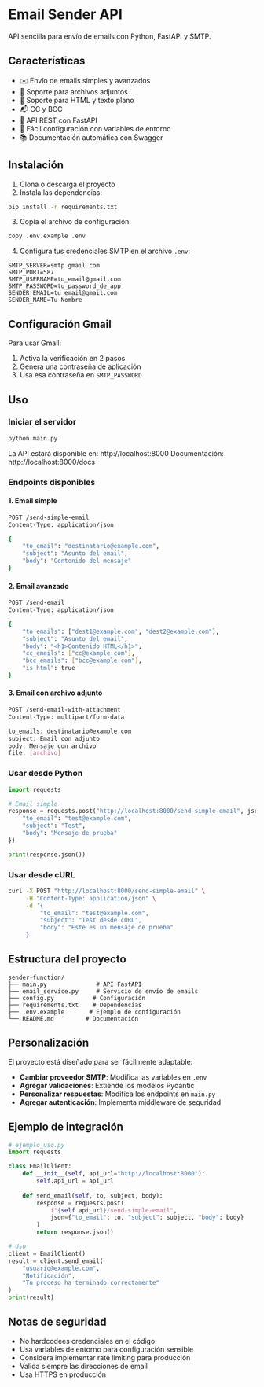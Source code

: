 # Email Sender API

API sencilla para envío de emails con Python, FastAPI y SMTP.

## Características

- ✉️ Envío de emails simples y avanzados
- 📎 Soporte para archivos adjuntos
- 🎨 Soporte para HTML y texto plano
- 📬 CC y BCC
- 🚀 API REST con FastAPI
- 🔧 Fácil configuración con variables de entorno
- 📚 Documentación automática con Swagger

## Instalación

1. Clona o descarga el proyecto
2. Instala las dependencias:
```bash
pip install -r requirements.txt
```

3. Copia el archivo de configuración:
```bash
copy .env.example .env
```

4. Configura tus credenciales SMTP en el archivo `.env`:
```env
SMTP_SERVER=smtp.gmail.com
SMTP_PORT=587
SMTP_USERNAME=tu_email@gmail.com
SMTP_PASSWORD=tu_password_de_app
SENDER_EMAIL=tu_email@gmail.com
SENDER_NAME=Tu Nombre
```

## Configuración Gmail

Para usar Gmail:
1. Activa la verificación en 2 pasos
2. Genera una contraseña de aplicación
3. Usa esa contraseña en `SMTP_PASSWORD`

## Uso

### Iniciar el servidor
```bash
python main.py
```

La API estará disponible en: http://localhost:8000
Documentación: http://localhost:8000/docs

### Endpoints disponibles

#### 1. Email simple
```bash
POST /send-simple-email
Content-Type: application/json

{
    "to_email": "destinatario@example.com",
    "subject": "Asunto del email",
    "body": "Contenido del mensaje"
}
```

#### 2. Email avanzado
```bash
POST /send-email
Content-Type: application/json

{
    "to_emails": ["dest1@example.com", "dest2@example.com"],
    "subject": "Asunto del email",
    "body": "<h1>Contenido HTML</h1>",
    "cc_emails": ["cc@example.com"],
    "bcc_emails": ["bcc@example.com"],
    "is_html": true
}
```

#### 3. Email con archivo adjunto
```bash
POST /send-email-with-attachment
Content-Type: multipart/form-data

to_emails: destinatario@example.com
subject: Email con adjunto
body: Mensaje con archivo
file: [archivo]
```

### Usar desde Python

```python
import requests

# Email simple
response = requests.post("http://localhost:8000/send-simple-email", json={
    "to_email": "test@example.com",
    "subject": "Test",
    "body": "Mensaje de prueba"
})

print(response.json())
```

### Usar desde cURL

```bash
curl -X POST "http://localhost:8000/send-simple-email" \
     -H "Content-Type: application/json" \
     -d '{
         "to_email": "test@example.com",
         "subject": "Test desde cURL",
         "body": "Este es un mensaje de prueba"
     }'
```

## Estructura del proyecto

```
sender-function/
├── main.py              # API FastAPI
├── email_service.py     # Servicio de envío de emails
├── config.py           # Configuración
├── requirements.txt    # Dependencias
├── .env.example       # Ejemplo de configuración
└── README.md         # Documentación
```

## Personalización

El proyecto está diseñado para ser fácilmente adaptable:

- **Cambiar proveedor SMTP**: Modifica las variables en `.env`
- **Agregar validaciones**: Extiende los modelos Pydantic
- **Personalizar respuestas**: Modifica los endpoints en `main.py`
- **Agregar autenticación**: Implementa middleware de seguridad

## Ejemplo de integración

```python
# ejemplo_uso.py
import requests

class EmailClient:
    def __init__(self, api_url="http://localhost:8000"):
        self.api_url = api_url
    
    def send_email(self, to, subject, body):
        response = requests.post(
            f"{self.api_url}/send-simple-email",
            json={"to_email": to, "subject": subject, "body": body}
        )
        return response.json()

# Uso
client = EmailClient()
result = client.send_email(
    "usuario@example.com", 
    "Notificación", 
    "Tu proceso ha terminado correctamente"
)
print(result)
```

## Notas de seguridad

- No hardcodees credenciales en el código
- Usa variables de entorno para configuración sensible
- Considera implementar rate limiting para producción
- Valida siempre las direcciones de email
- Usa HTTPS en producción